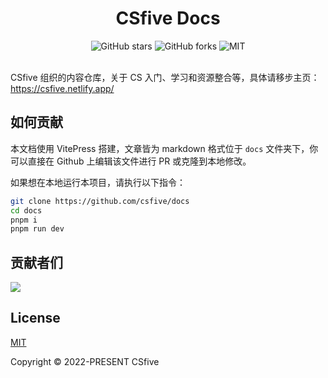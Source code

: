 <div align="center">
<h1>CSfive Docs</h1>
<img alt="GitHub stars" src="https://img.shields.io/github/stars/csfive/docs?style=flat-square">
<img alt="GitHub forks" src="https://img.shields.io/github/forks/csfive/docs?style=flat-square">
<img alt="MIT" src="https://img.shields.io/github/license/csfive/docs?style=flat-square"></a>
</div>

<br>

CSfive 组织的内容仓库，关于 CS 入门、学习和资源整合等，具体请移步主页：https://csfive.netlify.app/


## 如何贡献

本文档使用 VitePress 搭建，文章皆为 markdown 格式位于 `docs` 文件夹下，你可以直接在 Github 上编辑该文件进行 PR 或克隆到本地修改。

如果想在本地运行本项目，请执行以下指令：

```sh
git clone https://github.com/csfive/docs
cd docs
pnpm i
pnpm run dev
```


## 贡献者们

<a href="https://github.com/csfive/docs/graphs/contributors">
  <img src="https://contrib.rocks/image?repo=csfive/docs" />
</a>


## License

[MIT](https://opensource.org/licenses/MIT)

Copyright © 2022-PRESENT CSfive
